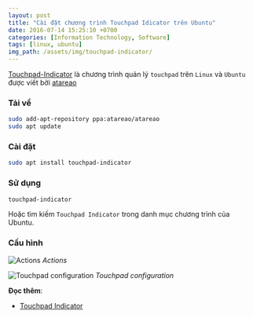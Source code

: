 ```yaml
---
layout: post
title: "Cài đặt chương trình Touchpad Idicator trên Ubuntu"
date: 2016-07-14 15:25:10 +0700
categories: [Information Technology, Software]
tags: [linux, ubuntu]
img_path: /assets/img/touchpad-indicator/
---
```


[Touchpad-Indicator](https://github.com/atareao/Touchpad-Indicator) là chương trình quản lý `touchpad` trên `Linux` và `Ubuntu` được viết bởi [atareao](https://www.atareao.es/)

### Tải về
```bash
sudo add-apt-repository ppa:atareao/atareao
sudo apt update
```
### Cài đặt
```bash
sudo apt install touchpad-indicator
```

### Sử dụng
```bash
touchpad-indicator
```
Hoặc tìm kiếm `Touchpad Indicator` trong danh mục chương trình của Ubuntu.

### Cấu hình 
![Actions](actions.png)
_Actions_

![Touchpad configuration](configuration.png)
_Touchpad configuration_

**Đọc thêm**:
- [Touchpad Indicator](https://www.google.com/search?q=Touchpad+Indicator&sca_esv=556524961&rlz=1C1PNBB_viVN954VN954&sxsrf=AB5stBh8k6xrDECfJ-o1i1M45L3ZUEFS9A%3A1691933155986&ved=0ahUKEwjG6PuV3tmAAxVYdvUHHRxjCnoQ4dUDCA8&uact=5&gs_lp=Egxnd3Mtd2l6LXNlcnAiElRvdWNocGFkIEluZGljYXRvcjIIEAAYgAQYywEyCBAAGIAEGMsBMggQABiABBjLATIEEAAYHjIEEAAYHjIEEAAYHjIEEAAYHjIEEAAYHjIEEAAYHjIGEAAYHhgPSP8TUKsHWLgOcAF4AZABAJgBfqAB9AGqAQMwLjK4AQPIAQD4AQHCAgoQABhHGNYEGLADwgIIEAAYBxgeGBPCAgoQABgHGB4YDxgT4gMEGAAgQYgGAZAGBQ&sclient=gws-wiz-serp)
